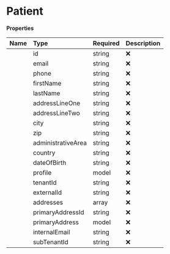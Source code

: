 # Patient



**Properties**

| Name | Type | Required | Description |
| :-------- | :----------| :----------| :----------|
    | id | string | ❌ |  |
    | email | string | ❌ |  |
    | phone | string | ❌ | Patients phone number in E.164 format |
    | firstName | string | ❌ |  |
    | lastName | string | ❌ |  |
    | addressLineOne | string | ❌ | DEPRECATED: refer to the primary address. Setting this value in an update will have no effect. |
    | addressLineTwo | string | ❌ | DEPRECATED: refer to the primary address. Setting this value in an update will have no effect. |
    | city | string | ❌ | DEPRECATED: refer to the primary address. Setting this value in an update will have no effect. |
    | zip | string | ❌ | DEPRECATED: refer to the primary address. Setting this value in an update will have no effect. |
    | administrativeArea | string | ❌ | DEPRECATED: refer to the primary address. Setting this value in an update will have no effect. |
    | country | string | ❌ | DEPRECATED: refer to the primary address. Setting this value in an update will have no effect. |
    | dateOfBirth | string | ❌ |  |
    | profile | model | ❌ |  |
    | tenantId | string | ❌ |  |
    | externalId | string | ❌ |  |
    | addresses | array | ❌ | All addresses for this patient. Read-only, setting this value in an update will have no effect. |
    | primaryAddressId | string | ❌ | The primary address ID for this patient. May be set in an update to change the primary address. |
    | primaryAddress | model | ❌ |  |
    | internalEmail | string | ❌ |  |
    | subTenantId | string | ❌ | The sub-tenant ID for this patient it is used for sub-tenants  like a clinic for ola to prescribe prescriptions |




<!-- This file was generated by liblab | https://liblab.com/ -->
